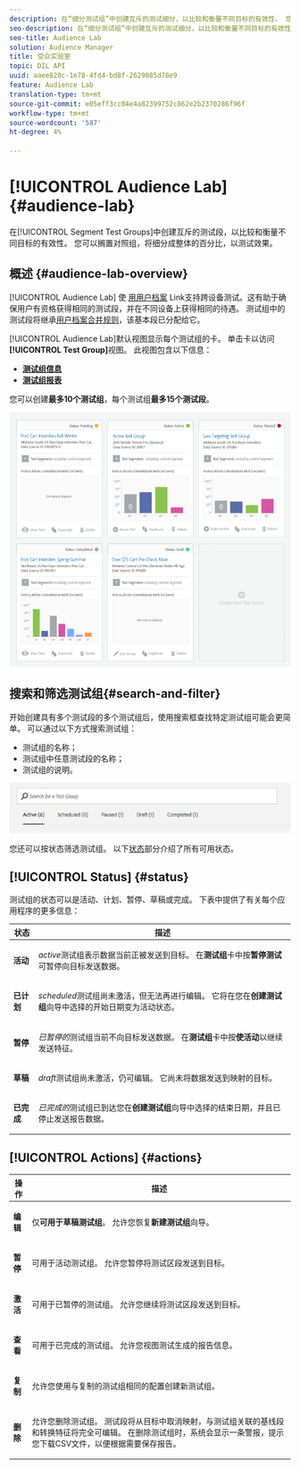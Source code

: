 ```yaml
---
description: 在“细分测试组”中创建互斥的测试细分，以比较和衡量不同目标的有效性。 您可以搁置对照组，将细分成整体的百分比，以测试效果。
seo-description: 在“细分测试组”中创建互斥的测试细分，以比较和衡量不同目标的有效性。 您可以搁置对照组，将细分成整体的百分比，以测试效果。
seo-title: Audience Lab
solution: Audience Manager
title: 受众实验室
topic: DIL API
uuid: aaee820c-1e78-4fd4-bd8f-2629085d78e9
feature: Audience Lab
translation-type: tm+mt
source-git-commit: e05eff3cc04e4a82399752c862e2b2370286f96f
workflow-type: tm+mt
source-wordcount: '587'
ht-degree: 4%

---
```



# [!UICONTROL Audience Lab] {#audience-lab}

在[!UICONTROL Segment Test Groups]中创建互斥的测试段，以比较和衡量不同目标的有效性。 您可以搁置对照组，将细分成整体的百分比，以测试效果。

## 概述 {#audience-lab-overview}

[!UICONTROL Audience Lab] 使 [用用户档案](../../features/profile-merge-rules/merge-rules-overview.md) Link支持跨设备测试。这有助于确保用户有资格获得相同的测试段，并在不同设备上获得相同的待遇。 测试组中的测试段将继承[用户档案合并规则](../../features/profile-merge-rules/merge-rules-dashboard.md)，该基本段已分配给它。

[!UICONTROL Audience Lab]默认视图显示每个测试组的卡。 单击卡以访问&#x200B;**[!UICONTROL Test Group]**&#x200B;视图。 此视图包含以下信息：

* **[测试组信息](../../features/audience-lab/audience-lab-information-view.md)**
* **[测试组报表](../../features/audience-lab/audience-lab-reporting-view.md)**

您可以创建&#x200B;**最多10个测试组**，每个测试组&#x200B;**最多15个测试段**。

![](assets/test-groups-view.PNG)

## 搜索和筛选测试组{#search-and-filter}

开始创建具有多个测试段的多个测试组后，使用搜索框查找特定测试组可能会更简单。 可以通过以下方式搜索测试组：

* 测试组的名称；
* 测试组中任意测试段的名称；
* 测试组的说明。

![](assets/search_and_filter_audience_lab.png)

您还可以按状态筛选测试组。 以下[状态](../../features/audience-lab/audience-lab.md#status)部分介绍了所有可用状态。

## [!UICONTROL Status] {#status}

测试组的状态可以是活动、计划、暂停、草稿或完成。 下表中提供了有关每个应用程序的更多信息：

<table id="table_7A0388BA02E045AC971C06A22DAC2C63"> 
 <thead> 
  <tr> 
   <th colname="col1" class="entry"> 状态 </th> 
   <th colname="col2" class="entry"> 描述 </th> 
  </tr> 
 </thead>
 <tbody> 
  <tr> 
   <td colname="col1"> <p> <b><span class="uicontrol"> 活动 </span></b> </p> </td> 
   <td colname="col2"> <p><i>active</i>测试组表示数据当前正被发送到目标。 在<b><span class="uicontrol">测试组</span></b>卡中按<b><span class="uicontrol">暂停测试</span></b>可暂停向目标发送数据。 </p> </td> 
  </tr> 
  <tr> 
   <td colname="col1"> <p> <b><span class="uicontrol"> 已计划 </span></b> </p> </td> 
   <td colname="col2"> <p><i>scheduled</i>测试组尚未激活，但无法再进行编辑。 它将在您在<b>创建测试组</b>向导中选择的开始日期变为活动状态。 </p> </td> 
  </tr> 
  <tr> 
   <td colname="col1"> <p> <b><span class="uicontrol"> 暂停 </span></b> </p> </td> 
   <td colname="col2"> <p><i>已暂停的</i>测试组当前不向目标发送数据。 在<b><span class="uicontrol">测试组</span></b>卡中按<b><span class="uicontrol">使活动</span></b>以继续发送特征。 </p> </td> 
  </tr> 
  <tr> 
   <td colname="col1"> <p> <b><span class="uicontrol"> 草稿 </span></b> </p> </td> 
   <td colname="col2"> <p><i>draft</i>测试组尚未激活，仍可编辑。 它尚未将数据发送到映射的目标。 </p> </td> 
  </tr> 
  <tr> 
   <td colname="col1"> <p> <b><span class="uicontrol"> 已完成 </span></b> </p> </td> 
   <td colname="col2"> <p><i>已完成的</i>测试组已到达您在<b><span class="uicontrol">创建测试组</span></b>向导中选择的结束日期，并且已停止发送报告数据。 </p> </td>
  </tr>
 </tbody>
</table>

## [!UICONTROL Actions] {#actions}

<table id="table_481A411E2D2F4FE891595D00E775CF60"> 
 <thead> 
  <tr> 
   <th colname="col1" class="entry"> 操作 </th> 
   <th colname="col2" class="entry"> 描述 </th>
  </tr>
 </thead>
 <tbody> 
  <tr> 
   <td colname="col1"> <p> <b><span class="uicontrol"> 编辑 </span></b> </p> </td>
   <td colname="col2"> <p>仅<b>可用于草稿测试组</b>。 允许您恢复<b><span class="uicontrol">新建测试组</span></b>向导。 </p> </td>
  </tr>
  <tr> 
   <td colname="col1"> <p> <b><span class="uicontrol"> 暂停 </span></b> </p> </td>
   <td colname="col2"> <p>可用于活动测试组。 允许您暂停将测试区段发送到目标。 </p> </td>
  </tr>
  <tr> 
   <td colname="col1"> <p> <b><span class="uicontrol"> 激活  </span></b> </p> </td>
   <td colname="col2"> <p>可用于已暂停的测试组。 允许您继续将测试区段发送到目标。 </p> </td>
  </tr>
  <tr> 
   <td colname="col1"> <p> <b><span class="uicontrol"> 查看 </span></b> </p> </td>
   <td colname="col2"> <p>可用于已完成的测试组。 允许您视图测试生成的报告信息。 </p> </td>
  </tr>
  <tr> 
   <td colname="col1"> <p> <b><span class="uicontrol"> 复制 </span></b> </p> </td>
   <td colname="col2"> <p>允许您使用与复制的测试组相同的配置创建新测试组。 </p> </td>
  </tr>
  <tr> 
   <td colname="col1"> <p> <b><span class="uicontrol"> 删除 </span></b> </p> </td>
   <td colname="col2"> <p>允许您删除测试组。 测试段将从目标中取消映射，与测试组关联的基线段和转换特征将完全可编辑。 在删除测试组时，系统会显示一条警报，提示您下载CSV文件，以便根据需要保存报告。 </p> </td>
  </tr>
 </tbody>
</table>